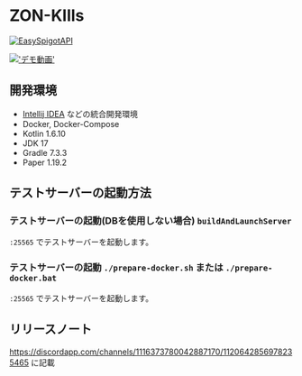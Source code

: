 # ZON-KIlls
[![EasySpigotAPI](https://img.shields.io/badge/EasySpigotAPI-%E2%AC%85-4D4.svg)](https://github.com/sya-ri/EasySpigotAPI)

[!['デモ動画']('./docs/demo.png')]('https://youtu.be/BST5x0NHNbY')

## 開発環境
- [Intellij IDEA](https://www.jetbrains.com/idea/) などの統合開発環境
- Docker, Docker-Compose
- Kotlin 1.6.10
- JDK 17
- Gradle 7.3.3
- Paper 1.19.2

## テストサーバーの起動方法

### テストサーバーの起動(DBを使用しない場合) `buildAndLaunchServer`

`:25565` でテストサーバーを起動します。

### テストサーバーの起動 `./prepare-docker.sh` または `./prepare-docker.bat`

`:25565` でテストサーバーを起動します。

## リリースノート
https://discordapp.com/channels/1116373780042887170/1120642856978235465 に記載